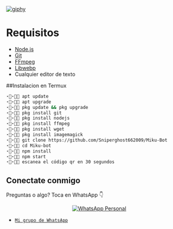 <a href="https://imgbb.com/"><img src="https://i.ibb.co/H7MkMjc/giphy.webp" alt="giphy" border="0" /></a>
# Requisitos
* [Node.js](https://nodejs.org/en/)
* [Git](https://git-scm.com/downloads)
* [FFmpeg](https://github.com/BtbN/FFmpeg-Builds/releases/download/autobuild-2020-12-08-13-03/ffmpeg-n4.3.1-26-gca55240b8c-win64-gpl-4.3.zip)
* [Libwebp](https://developers.google.com/speed/webp/download)
* Cualquier editor de texto 

##Instalacion en Termux 
```bash
⋆⃟⋆⃟🦈 apt update
⋆⃟⋆⃟🦈 apt upgrade
⋆⃟⋆⃟🦈 pkg update && pkg upgrade
⋆⃟⋆⃟🦈 pkg install git 
⋆⃟⋆⃟🦈 pkg install nodejs
⋆⃟⋆⃟🦈 pkg install ffmpeg 
⋆⃟⋆⃟🦈 pkg install wget
⋆⃟⋆⃟🦈 pkg install imagemagick 
⋆⃟⋆⃟🦈 git clone https://github.com/Sniperghost662009/Miku-Bot
⋆⃟⋆⃟🦈 cd Miku-bot
⋆⃟⋆⃟🦈 npm install
⋆⃟⋆⃟🦈 npm start
⋆⃟⋆⃟🦈 escanea el código qr en 30 segundos
```

## Conectate conmigo
Preguntas o algo?
Toca en WhatsApp 👇
<p align="center">
 <a href="wa.me/524922108173"><img alt="WhatsApp Personal" src="https://img.shields.io/badge/WhatsApp-25D366?style=for-the-badge&logo=whatsapp&logoColor=black"/></a>
</p>

* [`Mi grupo de WhatsApp`](https://chat.whatsapp.com/FVIYOp8HY8d2e4AwWG7Qr1)
